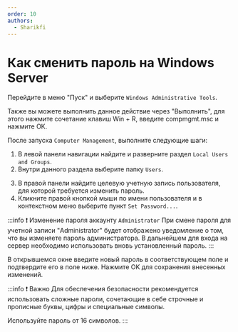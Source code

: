 ```yaml
---
order: 10
authors:
  - Sharikfi
---
```


# Как сменить пароль на Windows Server

Перейдите в меню "Пуск" и выберите `Windows Administrative Tools`.

Также вы можете выполнить данное действие через "Выполнить", для этого нажмите сочетание клавиш Win + R, введите compmgmt.msc и нажмите OK.

<AImg src="/vds/changepass/launch-ctrl.png" alt="Запустите панель управления"/>

<AImg src="/vds/changepass/selectservice.png" alt="Запустите панель управления"/>

После запуска `Computer Management`, выполните следующие шаги:

1. В левой панели навигации найдите и разверните раздел `Local Users and Groups`.
2. Внутри данного раздела выберите папку `Users`.

<AImg src="/vds/changepass/selectusr.png" alt="Запустите панель управления"/>

3. В правой панели найдите целевую учетную запись пользователя, для которой требуется изменить пароль.
4. Кликните правой кнопкой мыши по имени пользователя и в контекстном меню выберите пункт `Set Password...`.

:::info :exclamation: Изменение пароля аккаунту `Administrator`
При смене пароля для учетной записи "Administrator" будет отображено уведомление о том, что вы изменяете пароль администратора. В дальнейшем для входа на сервер необходимо использовать вновь установленный пароль.
<AImg src="/vds/changepass/proceed.png" alt="Запустите панель управления"/>
:::

В открывшемся окне введите новый пароль в соответствующем поле и подтвердите его в поле ниже. Нажмите OK для сохранения внесенных изменений.

<AImg src="/vds/changepass/change.png" alt="Запустите панель управления"/>

:::info :exclamation: Важно
Для обеспечения безопасности рекомендуется использовать сложные пароли, сочетающие в себе строчные и прописные буквы, цифры и специальные символы.

Используйте пароль от 16 символов.
:::

